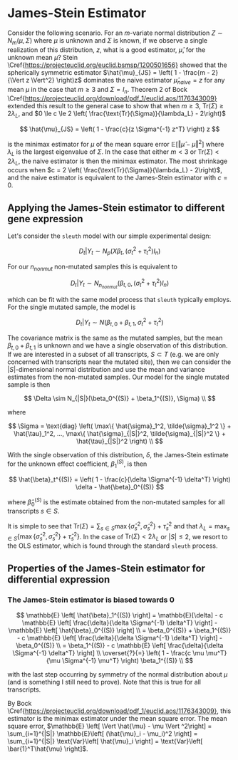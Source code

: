 # James-Stein Estimator

Consider the following scenario. For an $m$-variate normal distribution $Z \sim N_m(\mu, \Sigma)$ where $\mu$ is unknown and $\Sigma$ is known, if we observe a single realization of this distribution, $z$, what is a good estimator, $\hat{\mu}$, for the unknown mean $\mu$?
Stein \Cref{https://projecteuclid.org/euclid.bsmsp/1200501656} showed that the spherically symmetric estimator $\hat{\mu}_{JS} = \left( 1 - \frac{m - 2}{\Vert z \Vert^2} \right)z$ dominates the naive estimator $\hat{\mu}_{naive} = z$ for any mean $\mu$ in the case that $m \ge 3$ and $\Sigma = I_n$.
Theorem 2 of Bock \Cref{https://projecteuclid.org/download/pdf_1/euclid.aos/1176343009} extended this result to the general case to show that when $m \ge 3$, $\text{Tr}(\Sigma) \ge 2 \lambda_L$, and $0 \le c \le 2 \left( \frac{\text{Tr}(\Sigma)}{\lambda_L} - 2\right)$

$$
\hat{\mu}_{JS} = \left( 1 - \frac{c}{z \Sigma^{-1} z^T} \right) z
$$

is the minimax estimator for $\mu$ of the mean square error $\mathbb{E} \left[ \Vert \hat{\mu} - \mu \Vert ^2\right]$ where $\lambda_L$ is the largest eigenvalue of $\Sigma$.
In the case that either $m < 3$ or $\text{Tr}(\Sigma) < 2 \lambda_L$, the naive estimator is then the minimax estimator.
The most shrinkage occurs when $c = 2 \left( \frac{\text{Tr}(\Sigma)}{\lambda_L} - 2\right)$, and the naive estimator is equivalent to the James-Stein estimator with $c = 0$.

## Applying the James-Stein estimator to different gene expression

Let's consider the `sleuth` model with our simple experimental design:

$$
D_t | Y_t \sim N_p \left( X\beta_t, (\sigma_t^2 + \tau_t^2)I_n \right)
$$

For our $n_{nonmut}$ non-mutated samples this is equivalent to

$$
D_t | Y_t \sim N_{n_{nonmut}} \left( \beta_{t,0}, (\sigma_t^2 + \tau_t^2)I_n \right)
$$

which can be fit with the same model process that `sleuth` typically employs.
For the single mutated sample, the model is

$$
D_t | Y_t \sim N \left( \beta_{t, 0} + \beta_{t, 1}, \sigma_t^2 + \tau_t^2 \right)
$$

The covariance matrix is the same as the mutated samples, but the mean $\beta_{t, 0} + \beta_{t, 1}$ is unknown and we have a single observation of this distribution.
If we are interested in a subset of all transcripts, $S \subset T$ (e.g. we are only concerned with transcripts near the mutated site), then we can consider the $|S|$-dimensional normal distribution and use the mean and variance estimates from the non-mutated samples.
Our model for the single mutated sample is then

$$
\Delta \sim N_{|S|}(\beta_0^{(S)} + \beta_1^{(S)}, \Sigma) \\
$$

where

$$
\Sigma = \text{diag} \left( \max\{ \hat{\sigma}_1^2, \tilde{\sigma}_1^2 \} + \hat{\tau}_1^2, ..., \max\{ \hat{\sigma}_{|S|}^2, \tilde{\sigma}_{|S|}^2 \} + \hat{\tau}_{|S|}^2 \right) \\
$$

With the single observation of this distribution, $\delta$, the James-Stein estimate for the unknown effect coefficient, $\beta_1^{(S)}$, is then

$$
\hat{\beta}_t^{(S)} = \left( 1 - \frac{c}{\delta \Sigma^{-1} \delta^T} \right) \delta - \hat{\beta}_0^{(S)}
$$

where $\hat{\beta}_0^{(S)}$ is the estimate obtained from the non-mutated samples for all transcripts $s \in S$.

It is simple to see that $\text{Tr}(\Sigma) = \sum_{s \in S} \max\{ \hat{\sigma}_s^2, \tilde{\sigma}_s^2 \} + \hat{\tau}_s^2$ and that $\lambda_L = \max_{s \in S} \left\{ \max\{ \hat{\sigma}_s^2, \tilde{\sigma}_s^2 \} + \hat{\tau}_s^2 \right\}$.
In the case of $\text{Tr}(\Sigma) < 2 \lambda_L$ or $|S| \le 2$, we resort to the OLS estimator, which is found through the standard `sleuth` process.

## Properties of the James-Stein estimator for differential expression

### The James-Stein estimator is biased towards 0

$$
\mathbb{E} \left[ \hat{\beta}_1^{(S)} \right] = \mathbb{E}[\delta] - c \mathbb{E} \left[ \frac{\delta}{\delta \Sigma^{-1} \delta^T} \right] - \mathbb{E} \left[ \hat{\beta}_0^{(S)} \right] \\
= \beta_0^{(S)} + \beta_1^{(S)} - c \mathbb{E} \left[ \frac{\delta}{\delta \Sigma^{-1} \delta^T} \right] - \beta_0^{(S)} \\
= \beta_1^{(S)} - c \mathbb{E} \left[ \frac{\delta}{\delta \Sigma^{-1} \delta^T} \right] \\
\overset{?}{=} \left( 1 - \frac{c \mu \mu^T}{\mu \Sigma^{-1} \mu^T} \right) \beta_1^{(S)} \\
$$

with the last step occurring by symmetry of the normal distribution about $\mu$ (and is something I still need to prove).
Note that this is true for all transcripts.

By Bock \Cref{https://projecteuclid.org/download/pdf_1/euclid.aos/1176343009}, this estimator is the minimax estimator under the mean square error.
The mean square error, $\mathbb{E} \left[ \Vert \hat{\mu} - \mu \Vert ^2\right] = \sum_{i=1}^{|S|} \mathbb{E}\left[ (\hat{\mu}_i - \mu_i)^2 \right] = \sum_{i=1}^{|S|} \text{Var}\left[ \hat{\mu}_i \right] = \text{Var}\left[ \bar{1}^T\hat{\mu} \right]$.